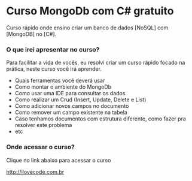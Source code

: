# Curso MongoDb com C# gratuito
Curso rápido onde ensino criar um banco de dados [NoSQL] com [MongoDB] no [C#].

### O que irei apresentar no curso?
 Para facilitar a vida de vocês, eu resolvi criar um curso rápido focado na prática, neste curso você irá aprender. 
 * Quais ferramentas você deverá usar 
 * Como montar o ambiente do MongoDb 
 * Como usar uma IDE para consultar os dados 
 * Como realizar um Crud (Insert, Update, Delete e List) 
 * Como adicionar novos campos no documento 
 * Como remover um campo existente na tabela 
 * Caso tenhamos documentos com estrutura diferente, como fazer pra resolver este problema 
 * etc

### Onde acessar o curso?
Clique no link abaixo para acessar o curso

http://ilovecode.com.br
